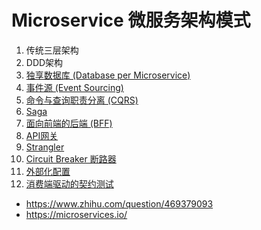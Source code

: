# Microservice 微服务架构模式
1. 传统三层架构
2. DDD架构
3. [独享数据库 (Database per Microservice)](Database-per-独享数据库.MD)
4. [事件源 (Event Sourcing)](Event-Sourcing-事件源.MD)
5. [命令与查询职责分离 (CQRS)](CQRS-命令和查询职责分离.MD)
6. [Saga](Saga-有序本地事务.MD)
7. [面向前端的后端 (BFF)](BBF-面向前端的后端.MD)
8. [API网关](Gateway-API网关.MD)
9. [Strangler](Strangler-逐步替换.MD)
10. [Circuit Breaker 断路器](Circuit-Breaker-断路器.MD)
11. [外部化配置](外部化配置.MD)
12. [消费端驱动的契约测试](消费端驱动的契约测试.MD)

- https://www.zhihu.com/question/469379093
- https://microservices.io/
